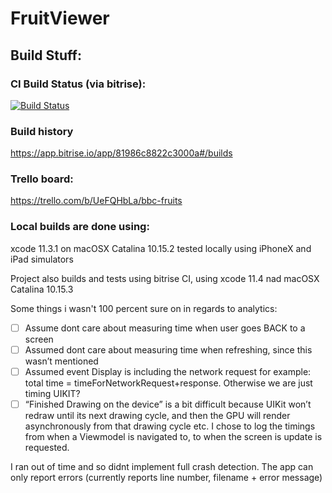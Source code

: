 # FruitViewer

## Build Stuff:

### CI Build Status (via bitrise):

[![Build Status](https://app.bitrise.io/app/81986c8822c3000a/status.svg?token=Ec6--vgLavmdTqz2HS25Tw&branch=master)](https://app.bitrise.io/app/81986c8822c3000a)

### Build history

https://app.bitrise.io/app/81986c8822c3000a#/builds

### Trello board:
https://trello.com/b/UeFQHbLa/bbc-fruits


### Local builds are done using:
xcode 11.3.1 on
macOSX Catalina 10.15.2
tested locally using iPhoneX and iPad simulators

Project also builds and tests using bitrise CI, using xcode 11.4 nad macOSX Catalina 10.15.3

Some things i wasn't 100 percent sure on in regards to analytics:

- [ ] Assume dont care about measuring time when user goes BACK to a screen
- [ ] Assumed dont care about measuring time when refreshing, since this wasn’t mentioned
- [ ] Assumed event Display is including the network request for example: total time = timeForNetworkRequest+response. Otherwise we are just timing UIKIT?
- [ ] “Finished Drawing on the device” is a bit difficult because UIKit won’t redraw until its next drawing cycle, and then the GPU will render asynchronously from that drawing cycle etc. I chose to log the timings from when a Viewmodel is navigated to, to when the screen is update is requested.

I ran out of time and so didnt implement full crash detection. The app can only report errors (currently reports line number, filename + error message)
